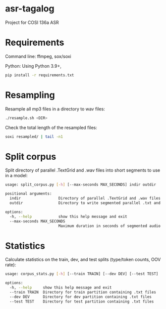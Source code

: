 # asr-tagalog
Project for COSI 136a ASR

# Requirements
Command line: ffmpeg, sox/soxi

Python:
Using Python 3.9+,
```sh
pip install -r requirements.txt
```

# Resampling
Resample all mp3 files in a directory to wav files:
```sh
./resample.sh <DIR>
```

Check the total length of the resampled files:
```sh
soxi resampled/ | tail -n1
```

# Split corpus
Split directory of parallel .TextGrid and .wav files into short segments to use in a model:
```sh
usage: split_corpus.py [-h] [--max-seconds MAX_SECONDS] indir outdir

positional arguments:
  indir                 Directory of parallel .TextGrid and .wav files to load
  outdir                Directory to write segmented parallel .txt and .wav files

options:
  -h, --help            show this help message and exit
  --max-seconds MAX_SECONDS
                        Maximum duration in seconds of segmented audio files
```

# Statistics
Calculate statistics on the train, dev, and test splits (type/token counts, OOV rate):
```sh
usage: corpus_stats.py [-h] [--train TRAIN] [--dev DEV] [--test TEST]

options:
  -h, --help     show this help message and exit
  --train TRAIN  Directory for train partition containing .txt files
  --dev DEV      Directory for dev partition containing .txt files
  --test TEST    Directory for test partition containing .txt files
```
